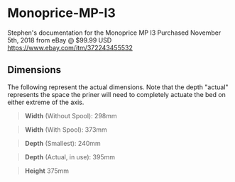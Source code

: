 # Monoprice-MP-I3
Stephen's documentation for the Monoprice MP I3
  Purchased November 5th, 2018 from eBay @ $99.99 USD
  https://www.ebay.com/itm/372243455532

## Dimensions
The following represent the actual dimensions. Note that the depth "actual" represents the space the priner will need to completely actuate the bed on either extreme of the axis.

>**Width** (Without Spool):  298mm

>**Width** (With Spool):     373mm

>
>**Depth** (Smallest):       240mm

>**Depth** (Actual, in use): 395mm

>
>**Height**                    375mm
  
